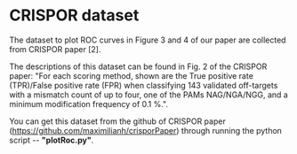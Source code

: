 # CRISPOR dataset
The dataset to plot ROC curves in Figure 3 and 4 of our paper are collected from CRISPOR paper [2]. 

The descriptions of this dataset can be found in Fig. 2 of the CRISPOR paper: "For each scoring method, shown are the True positive rate (TPR)/False positive rate (FPR) when classifying 143 validated off-targets with a mismatch count of up to four, one of the PAMs NAG/NGA/NGG, and a minimum modification frequency of 0.1 %.". 

You can get this dataset from the github of CRISPOR paper (https://github.com/maximilianh/crisporPaper) through running the python script -- **"plotRoc.py"**.

